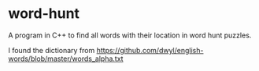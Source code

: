# word-hunt
A program in C++ to find all words with their location in word hunt puzzles.


I found the dictionary from https://github.com/dwyl/english-words/blob/master/words_alpha.txt
